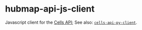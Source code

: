# hubmap-api-js-client
Javascript client for the [Cells API](https://github.com/hubmapconsortium/cross_modality_query);
See also: [`cells-api-py-client`](https://github.com/hubmapconsortium/cells-api-py-client#readme).
